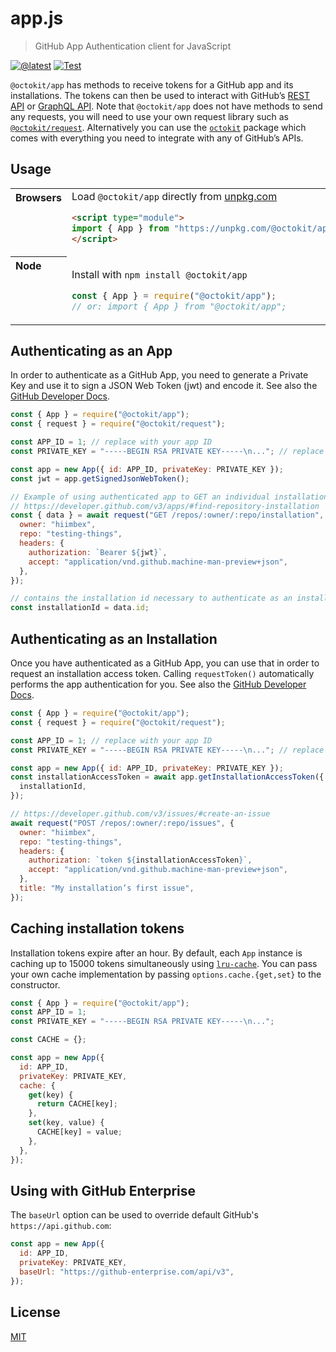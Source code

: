 # app.js

> GitHub App Authentication client for JavaScript

[![@latest](https://img.shields.io/npm/v/@octokit/app.svg)](https://www.npmjs.com/package/@octokit/app)
[![Test](https://github.com/octokit/app.js/workflows/Test/badge.svg)](https://github.com/octokit/app.js/actions?query=workflow%3ATest)

`@octokit/app` has methods to receive tokens for a GitHub app and its installations. The tokens can then be used to interact with GitHub’s [REST API](https://developer.github.com/v3/) or [GraphQL API](https://developer.github.com/v4/). Note that `@octokit/app` does not have methods to send any requests, you will need to use your own request library such as [`@octokit/request`](https://github.com/octokit/request). Alternatively you can use the [`octokit`](https://github.com/octokit/octokit.js) package which comes with everything you need to integrate with any of GitHub’s APIs.

## Usage

<table>
<tbody valign=top align=left>
<tr><th>
Browsers
</th><td width=100%>
Load <code>@octokit/app</code> directly from <a href="https://unpkg.com">unpkg.com</a>
        
```html
<script type="module">
import { App } from "https://unpkg.com/@octokit/app";
</script>
```

</td></tr>
<tr><th>
Node
</th><td>

Install with <code>npm install @octokit/app</code>

```js
const { App } = require("@octokit/app");
// or: import { App } from "@octokit/app";
```

</td></tr>
</tbody>
</table>

## Authenticating as an App

In order to authenticate as a GitHub App, you need to generate a Private Key and use it to sign a JSON Web Token (jwt) and encode it. See also the [GitHub Developer Docs](https://developer.github.com/apps/building-github-apps/authenticating-with-github-apps/).

```js
const { App } = require("@octokit/app");
const { request } = require("@octokit/request");

const APP_ID = 1; // replace with your app ID
const PRIVATE_KEY = "-----BEGIN RSA PRIVATE KEY-----\n..."; // replace with contents of your private key. Replace line breaks with \n

const app = new App({ id: APP_ID, privateKey: PRIVATE_KEY });
const jwt = app.getSignedJsonWebToken();

// Example of using authenticated app to GET an individual installation
// https://developer.github.com/v3/apps/#find-repository-installation
const { data } = await request("GET /repos/:owner/:repo/installation", {
  owner: "hiimbex",
  repo: "testing-things",
  headers: {
    authorization: `Bearer ${jwt}`,
    accept: "application/vnd.github.machine-man-preview+json",
  },
});

// contains the installation id necessary to authenticate as an installation
const installationId = data.id;
```

## Authenticating as an Installation

Once you have authenticated as a GitHub App, you can use that in order to request an installation access token. Calling `requestToken()` automatically performs the app authentication for you. See also the [GitHub Developer Docs](https://developer.github.com/apps/building-github-apps/authenticating-with-github-apps/#authenticating-as-an-installation).

```js
const { App } = require("@octokit/app");
const { request } = require("@octokit/request");

const APP_ID = 1; // replace with your app ID
const PRIVATE_KEY = "-----BEGIN RSA PRIVATE KEY-----\n..."; // replace with contents of your private key. Replace line breaks with \n

const app = new App({ id: APP_ID, privateKey: PRIVATE_KEY });
const installationAccessToken = await app.getInstallationAccessToken({
  installationId,
});

// https://developer.github.com/v3/issues/#create-an-issue
await request("POST /repos/:owner/:repo/issues", {
  owner: "hiimbex",
  repo: "testing-things",
  headers: {
    authorization: `token ${installationAccessToken}`,
    accept: "application/vnd.github.machine-man-preview+json",
  },
  title: "My installation’s first issue",
});
```

## Caching installation tokens

Installation tokens expire after an hour. By default, each `App` instance is caching up to 15000 tokens simultaneously using [`lru-cache`](https://github.com/isaacs/node-lru-cache). You can pass your own cache implementation by passing `options.cache.{get,set}` to the constructor.

```js
const { App } = require("@octokit/app");
const APP_ID = 1;
const PRIVATE_KEY = "-----BEGIN RSA PRIVATE KEY-----\n...";

const CACHE = {};

const app = new App({
  id: APP_ID,
  privateKey: PRIVATE_KEY,
  cache: {
    get(key) {
      return CACHE[key];
    },
    set(key, value) {
      CACHE[key] = value;
    },
  },
});
```

## Using with GitHub Enterprise

The `baseUrl` option can be used to override default GitHub's `https://api.github.com`:

```js
const app = new App({
  id: APP_ID,
  privateKey: PRIVATE_KEY,
  baseUrl: "https://github-enterprise.com/api/v3",
});
```

## License

[MIT](LICENSE)
